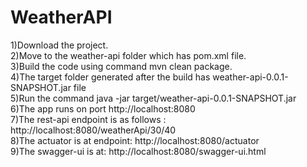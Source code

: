 # WeatherAPI

1)Download the project.<br>
2)Move to the weather-api folder which has pom.xml file.<br>
3)Build the code using command mvn clean package.<br>
4)The target folder generated after the build has weather-api-0.0.1-SNAPSHOT.jar file<br>
5)Run the command java -jar target/weather-api-0.0.1-SNAPSHOT.jar<br>
6)The app runs on port http://localhost:8080<br>
7)The rest-api endpoint is as follows : http://localhost:8080/weatherApi/30/40<br>
8)The actuator is at endpoint: http://localhost:8080/actuator<br>
9)The swagger-ui is at: http://localhost:8080/swagger-ui.html<br>
